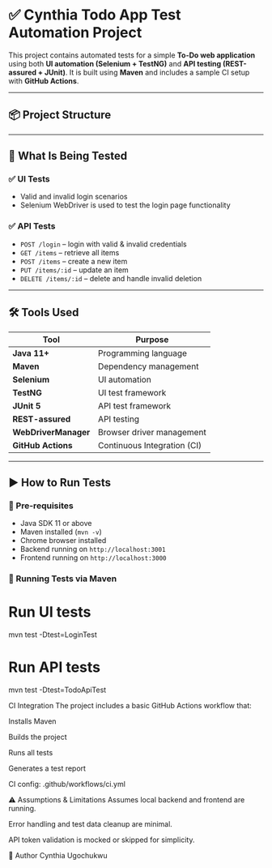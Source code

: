 # ✅ Cynthia Todo App Test Automation Project

This project contains automated tests for a simple **To-Do web application** using both **UI automation (Selenium + TestNG)** and **API testing (REST-assured + JUnit)**. It is built using **Maven** and includes a sample CI setup with **GitHub Actions**.

---

## 📦 Project Structure


---

## 🧪 What Is Being Tested

### ✅ UI Tests
- Valid and invalid login scenarios
- Selenium WebDriver is used to test the login page functionality

### ✅ API Tests
- `POST /login` – login with valid & invalid credentials
- `GET /items` – retrieve all items
- `POST /items` – create a new item
- `PUT /items/:id` – update an item
- `DELETE /items/:id` – delete and handle invalid deletion

---

## 🛠 Tools Used

| Tool            | Purpose                        |
|-----------------|---------------------------------|
| **Java 11+**     | Programming language            |
| **Maven**        | Dependency management           |
| **Selenium**     | UI automation                   |
| **TestNG**       | UI test framework               |
| **JUnit 5**      | API test framework              |
| **REST-assured** | API testing                     |
| **WebDriverManager** | Browser driver management  |
| **GitHub Actions** | Continuous Integration (CI)   |

---

## ▶️ How to Run Tests

### 📌 Pre-requisites
- Java SDK 11 or above
- Maven installed (`mvn -v`)
- Chrome browser installed
- Backend running on `http://localhost:3001`
- Frontend running on `http://localhost:3000`

### 🚀 Running Tests via Maven

# Run UI tests
mvn test -Dtest=LoginTest

# Run API tests
mvn test -Dtest=TodoApiTest

CI Integration
The project includes a basic GitHub Actions workflow that:

Installs Maven

Builds the project

Runs all tests

Generates a test report

CI config: .github/workflows/ci.yml

⚠️ Assumptions & Limitations
Assumes local backend and frontend are running.

Error handling and test data cleanup are minimal.

API token validation is mocked or skipped for simplicity.

📄 Author Cynthia Ugochukwu
